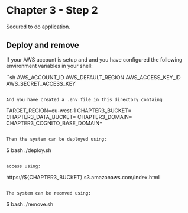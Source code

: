 # Chapter 3 - Step 2
Secured to do application.

## Deploy and remove
If your AWS account is setup and and you have configured the following environment variables in your shell:

``sh
AWS_ACCOUNT_ID
AWS_DEFAULT_REGION
AWS_ACCESS_KEY_ID
AWS_SECRET_ACCESS_KEY
```

And you have created a .env file in this directory containg

```
TARGET_REGION=eu-west-1
CHAPTER3_BUCKET=<YOUR BUCKET NAME>
CHAPTER3_DATA_BUCKET=<YOUR DATA BUCKET NAME>
CHAPTER3_DOMAIN=<YOUR CUSTOM DOMAIN>
CHAPTER3_COGNITO_BASE_DOMAIN=<BASE COGNITO DOMAIN>
```

Then the system can be deployed using:

```
$ bash ./deploy.sh
```

access using:

```
https://${CHAPTER3_BUCKET}.s3.amazonaws.com/index.html
```

The system can be reomved using:

```
$ bash ./remove.sh
```

